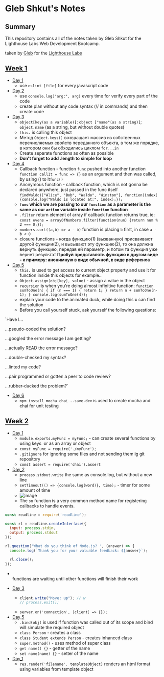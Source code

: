 # Gleb Shkut's Notes

## Summary 

This repository contains all of the notes taken by Gleb Shkut for the Lighthouse Labs Web Development Bootcamp.

taken by [Gleb](https://github.com/JoelCodes) for the [Lighthouse Labs](https://www.lighthouselabs.ca/)

## [Week 1](/Week_1)
  * [Day 1](/Week_1/Day_1)
    - use `eslint [file]` for every javascript code
  * [Day 2](/Week_1/Day_2)
    - use `console.log("arg:", arg)` every time for verify every part of the code
    - create plan without any code syntax (// in commands) and then create code
  * [Day 3](/Week_1/Day_3)
    - `object[key(as a variable)]`; `object ["name"(as a string)]`; `object.name` (as a string, but without double quotes)
    - `this.` is calling this object
    - Метод `Object.keys()` возвращает массив из собственных перечисляемых свойств переданного объекта, в том же порядке, в котором они бы обходились циклом `for...in`
    - Create separate functions as often as possible
    - <b> Don't forget to add .length to simple for loop</b>
  * [Day 4](/Week_1/Day_4)
    - Callback function - function `func` pushed into another function `function callIt = func => {}` as an argument and then was called, by using () to it`func()`
    - Anonymous function - callback function, which is not gonna be declared anywhere, just passed in the func itself `findWaldo(["Alice", "Bob", "Waldo", "Winston"], function(index) {console.log("Waldo is located at:", index);});`
    - <b> `func` which we are passing to our `function` as a parameter is the same as our `action` variable inside `function` function </b>
    - `.filter` return element of array if callback function returns true, ie: `const evens = arrayOfNumbers.filter(function(num) {return num % 2 === 0;});`
    - `numbers.sort((a,b) => a - b)` function is placing `b` first, in case `a - b < 0`
    - closure functions - когда функцию(1) (вызванную) присваивают другой функции(2), и вызывают эту функцию(2), то она должна вернуть функцию, передав ей параметр, и потом та функция уже вернет результат <b> Пробуй представлять фyнкцию в другом виде - к примеру: анонимную в виде обычной, в виде референса </b>
   * [Day 5](/Week_1/Day_5)
     - `this.` is used to get access to current object property and use it for function inside this objects for example..
     - `Object.assign(obj[key], value)` - assign a value in the object
     - `recursion` is when you're doing almost infinitive function: ```function sumToOne(n) {
        if (n === 1) {
         return 1;
        }
        return n + sumToOne(n-1);
        }
       console.log(sumToOne(4));```
     - explain your code to the animated duck, while doing this u can find the solution
     - Before you call yourself stuck, ask yourself the following questions:

`Have I...

...pseudo-coded the solution?

...googled the error message I am getting?

...actually READ the error message?

...double-checked my syntax?

...linted my code?

...pair programmed or gotten a peer to code review?

...rubber-ducked the problem?`
 * [Day 6](/Week_1/Day_6)
     - `npm install mocha chai --save-dev` is used to create mocha and chai for unit testing
## [Week 2](/Week_2)
  * [Day 1](/Week_2/Day_1)
    - `module.exports.myFunc = myFunc;` - can create several functions by using keys. or as an array or object
    - `const myFunc = require('./myFunc');`
    - `.gitignore` for ignoring some files and not sending them ig git repository
    - `const assert = require('chai').assert`
  * [Day_2](/Week_2/Day_2)
    - `process.stdout.write` the same as console.log, but without a new line
    - `setTimeout(() => {console.log(word)}, time);` - timer for some amount of time
    - ![image](https://user-images.githubusercontent.com/56300084/149991170-64342208-ecf5-4487-8bc6-a17e43b59b7c.png)
    - The `on` function is a very common method name for registering callbacks to handle events.
```cjs
const readline = require('readline');

const rl = readline.createInterface({
  input: process.stdin,
  output: process.stdout
});

rl.question('What do you think of Node.js? ', (answer) => {
  console.log(`Thank you for your valuable feedback: ${answer}`);

  rl.close();
});
```
- <br>functions are waiting until other functions will finish their work</br>
* [Day_3](/Week_2/Day_2)
  - ```cjs if (key === '\u0077') {
    client.write("Move: up"); // w
    // process.exit();
  - ```server.on('connection', (client) => {});```
* [Day_5](/Week_2/Day_5)
   - `.bind(obj)` is used if function was called out of its scope and bind will simulate the required object
   - `class Person` - creates a class
   - `class Student extends Person` - creates inhanced class
   - `super.method()` - uses method of super class
   - `get name() {}` - getter of the name
   - `set name(name) {}` - setter of the name
* [Day_1](/Week_3/Day_1)
   - `res.render('filename', templateObject)` renders an html format using variables from template object

